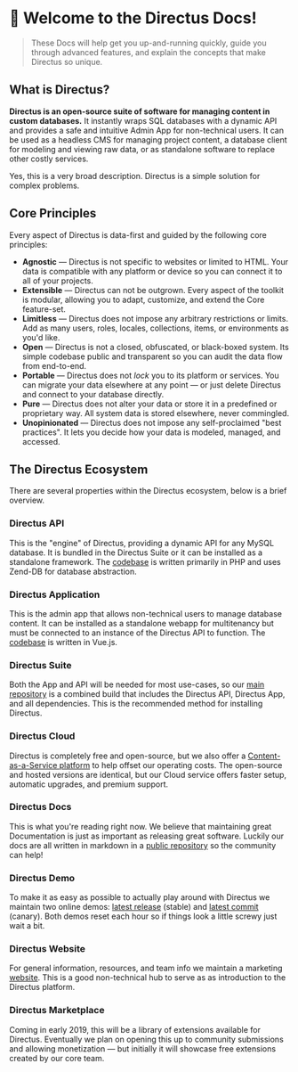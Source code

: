 # 🐰 Welcome to the Directus Docs!

> These Docs will help get you up-and-running quickly, guide you through advanced features, and explain the concepts that make Directus so unique.

## What is Directus?

**Directus is an open-source suite of software for managing content in custom databases.** It instantly wraps SQL databases with a dynamic API and provides a safe and intuitive Admin App for non-technical users. It can be used as a headless CMS for managing project content, a database client for modeling and viewing raw data, or as standalone software to replace other costly services.

Yes, this is a very broad description. Directus is a simple solution for complex problems.

## Core Principles

Every aspect of Directus is data-first and guided by the following core principles:

* **Agnostic** — Directus is not specific to websites or limited to HTML. Your data is compatible with any platform or device so you can connect it to all of your projects.
* **Extensible** — Directus can not be outgrown. Every aspect of the toolkit is modular, allowing you to adapt, customize, and extend the Core feature-set.
* **Limitless** — Directus does not impose any arbitrary restrictions or limits. Add as many users, roles, locales, collections, items, or environments as you'd like.
* **Open** — Directus is not a closed, obfuscated, or black-boxed system. Its simple codebase public and transparent so you can audit the data flow from end-to-end.
* **Portable** — Directus does not _lock_ you to its platform or services. You can migrate your data elsewhere at any point — or just delete Directus and connect to your database directly.
* **Pure** — Directus does not alter your data or store it in a predefined or proprietary way. All system data is stored elsewhere, never commingled.
* **Unopinionated** — Directus does not impose any self-proclaimed "best practices". It lets you decide how your data is modeled, managed, and accessed.

## The Directus Ecosystem

There are several properties within the Directus ecosystem, below is a brief overview.

### Directus API

This is the "engine" of Directus, providing a dynamic API for any MySQL database. It is bundled in the Directus Suite or it can be installed as a standalone framework. The [codebase](https://github.com/directus/api) is written primarily in PHP and uses Zend-DB for database abstraction.

### Directus Application

This is the admin app that allows non-technical users to manage database content. It can be installed as a standalone webapp for multitenancy but must be connected to an instance of the Directus API to function. The [codebase](https://github.com/directus/app) is written in Vue.js.

### Directus Suite

Both the App and API will be needed for most use-cases, so our [main repository](https://github.com/directus/directus) is a combined build that includes the Directus API, Directus App, and all dependencies. This is the recommended method for installing Directus.

### Directus Cloud

Directus is completely free and open-source, but we also offer a [Content-as-a-Service platform](https://directus.cloud/) to help offset our operating costs. The open-source and hosted versions are identical, but our Cloud service offers faster setup, automatic upgrades, and premium support.

### Directus Docs

This is what you're reading right now. We believe that maintaining great Documentation is just as important as releasing great software. Luckily our docs are all written in markdown in a [public repository](https://github.com/directus/docs) so the community can help!

### Directus Demo

To make it as easy as possible to actually play around with Directus we maintain two online demos: [latest release](https://directus.app) (stable) and [latest commit](https://next.directus.app) (canary). Both demos reset each hour so if things look a little screwy just wait a bit.

### Directus Website

For general information, resources, and team info we maintain a marketing [website](https://directus.io/). This is a good non-technical hub to serve as as introduction to the Directus platform.

### Directus Marketplace

Coming in early 2019, this will be a library of extensions available for Directus. Eventually we plan on opening this up to community submissions and allowing monetization — but initially it will showcase free extensions created by our core team.
